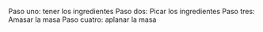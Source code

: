 Paso uno: tener los ingredientes
Paso dos: Picar los ingredientes
Paso tres: Amasar la masa
Paso cuatro: aplanar la masa